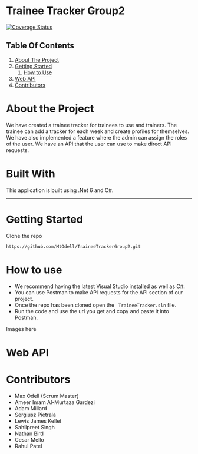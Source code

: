 # Trainee Tracker Group2 

[![Coverage Status](https://coveralls.io/repos/github/MtOdell/TraineeTrackerGroup2/badge.svg?branch=main)](https://coveralls.io/github/MtOdell/TraineeTrackerGroup2?branch=main)

## Table Of Contents

1. [About The Project](#about-the-project)
2. [Getting Started](#getting-started)  
    1. [How to Use](#how-to-use)
3. [Web API](#web-api)
4. [Contributors](#contributors) 

# About the Project
We have created a trainee tracker for trainees to use and trainers. The trainee can add a tracker for each week and create profiles for themselves. We have also implemented a feature where the admin can assign the roles of the user. We have an API that the user can use to make direct API requests.

# Built With
 This application is built using .Net 6 and C#.

---
# Getting Started 
Clone the repo 
```
https://github.com/MtOdell/TraineeTrackerGroup2.git 
```
# How to use
- We recommend having the latest Visual Studio installed as well as C#. 
- You can use Postman to make API requests for the API section of our project. 
- Once the repo has been cloned open the ``` TraineeTracker.sln``` file. 
- Run the code and use the url you get and copy and paste it into Postman. 

Images here 
# Web API


# Contributors
- Max Odell (Scrum Master) 
- Ameer Imam Al-Murtaza Gardezi
- Adam Millard 
- Sergiusz Pietrala 
- Lewis James Kellet
- Sahilpreet Singh
- Nathan Bird
- Cesar Mello
- Rahul Patel